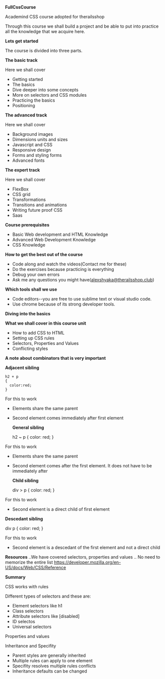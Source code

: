 **FullCssCourse**

Academind CSS course adopted for therailsshop

Through this course we shall build a project and be able to put into practice all the knowledge that we acquire here.

**Lets get started**

The course is divided into three parts.

**The basic track**

  Here we shall cover

  * Getting started
  * The basics
  * Dive deeper into some concepts
  * More on selectors and CSS modules
  * Practicing the basics
  * Positioning

**The advanced track**

  Here we shall cover

  * Background images
  * Dimensions units and sizes
  * Javascript and CSS
  * Responsive design
  * Forms and styling forms
  * Advanced fonts

**The expert track**

  Here we shall cover

  * FlexBox
  * CSS grid
  * Transformations
  * Transitions and animations
  * Writing future proof CSS
  * Saas

**Course prerequisites**

  * Basic Web development and HTML Knowledge
  * Advanced Web Development Knowledge
  * CSS Knowledge

**How to get the best out of the course**

  * Code along and watch the videos(Contact me for these)
  * Do the exercises because practicing is everything
  * Debug your own errors
  * Ask me any questions you might have(alexshyaka@therailsshop.club)

**Which tools shall we use**

  * Code editors--you are free to use sublime text or visual studio code.
  * Use chrome because of its strong developer tools.

**Diving into the basics**

**What we shall cover in this course unit**

  * How to add CSS to HTML
  * Setting up CSS rules
  * Selectors, Properties and Values
  * Conflicting styles

**A note about combinators that is very important**

**Adjacent sibling**

    h2 + p
    {
      color:red;
    }

For this to work

* Elements share the same parent
* Second element comes immediately after first element

  **General sibling**

    h2 ~ p
    {
      color: red;
    }


For this to work

* Elements share the same parent
* Second element comes after the first element. It does not have to be immediately after

  **Child sibling**

    div > p
    {
      color: red;
    }

For this to work

* Second element is a direct child of first element

**Descedant sibling**

  div p
  {
    color: red;
  }


For this to work

* Second element is a descedant of the first element and not a direct child

**Resources**
  ..We have covered selectors, properties and values
  .. No need to memorize the entire list
  https://developer.mozilla.org/en-US/docs/Web/CSS/Reference

**Summary**

 CSS works with rules

Different types of selectors and these are:

* Element selectors like h1
* Class selectors
* Attribute selectors like [disabled]
* ID selectos
* Universal selectors

Properties and values

Inheritance and Specifity

* Parent styles are generally inherited
* Multiple rules can apply to one element
* Specifity resolves multiple rules conflicts
* Inheritance defaults can be changed
